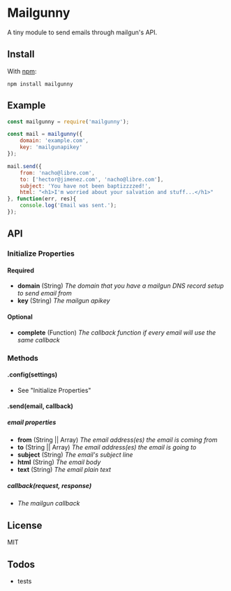 # Mailgunny

A tiny module to send emails through mailgun's API.

## Install

With [npm](http://npmjs.org):

	npm install mailgunny


## Example

``` js
const mailgunny = require('mailgunny');

const mail = mailgunny({
	domain: 'example.com',
	key: 'mailgunapikey'
});

mail.send({
	from: 'nacho@libre.com',
	to: ['hector@jimenez.com', 'nacho@libre.com'],
	subject: 'You have not been baptizzzzed!',
	html: "<h1>I'm worried about your salvation and stuff...</h1>"
}, function(err, res){
	console.log('Email was sent.');
});
```


## API

### Initialize Properties

#### Required

* **domain** (String) _The domain that you have a mailgun DNS record setup to send email from_
* **key** (String) _The mailgun apikey_

#### Optional

* **complete** (Function) _The callback function if every email will use the same callback_


### Methods

#### .config(settings)

* See "Initialize Properties"

#### .send(email, callback)

##### email properties

* **from** (String || Array) _The email address(es) the email is coming from_
* **to** (String || Array) _The email address(es) the email is going to_
* **subject** (String) _The email's subject line_
* **html** (String) _The email body_
* **text** (String) _The email plain text_

##### callback(request, response)

* _The mailgun callback_


## License

MIT

## Todos

* tests
